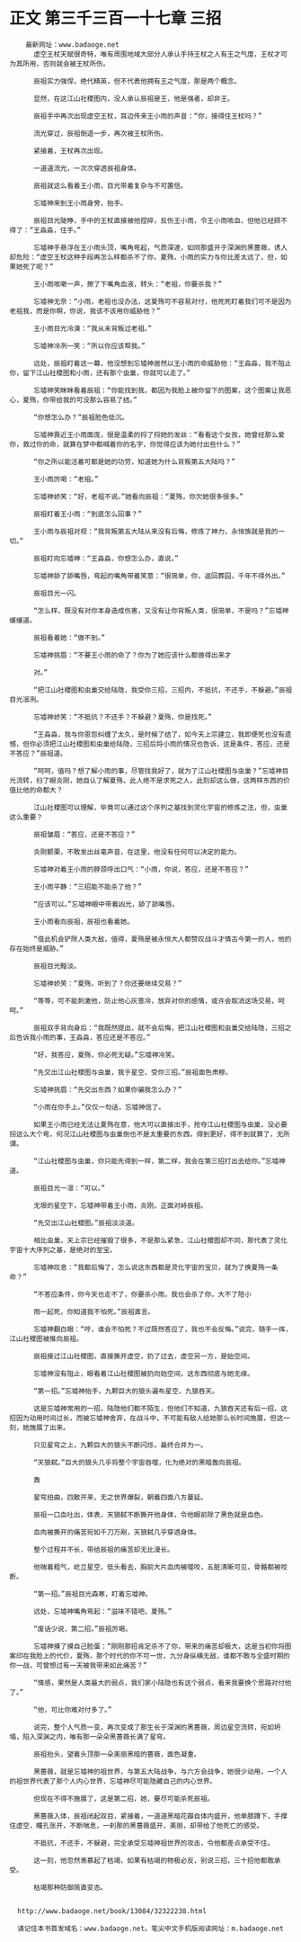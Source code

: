# 正文 第三千三百一十七章 三招
        最新网址：www.badaoge.net
          虚空王杖天赋很奇特，唯有周围地域大部分人承认手持王杖之人有王之气度，王杖才可为其所用，否则就会被王杖所伤。
      
          辰祖实力强悍，绝代精英，但不代表他拥有王之气度，那是两个概念。
      
          显然，在这江山社稷图内，没人承认辰祖是王，他是强者，却非王。
      
          辰祖手中再次出现虚空王杖，耳边传来王小雨的声音：“你，接得住王杖吗？”
      
          流光穿过，辰祖倒退一步，再次被王杖所伤。
      
          紧接着，王杖再次出现。
      
          一道道流光，一次次穿透辰祖身体。
      
          辰祖就这么看着王小雨，目光带着复杂与不可置信。
      
          忘墟神来到王小雨身旁，抬手。
      
          辰祖目光陡睁，手中的王杖直接被他捏碎，反伤王小雨，令王小雨咳血，但他已经顾不得了：“王淼淼，住手。”
      
          忘墟神手悬浮在王小雨头顶，嘴角弯起，气质深邃，如同那盛开于深渊的黑蔷薇，诱人却危险：“虚空王杖这种手段再怎么样都杀不了你，夏殇，小雨的实力与你比差太远了，但，如果她死了呢？”
      
          王小雨咳嗽一声，擦了下嘴角血液，转头：“老祖，你要杀我？”
      
          忘墟神无奈：“小雨，老祖也没办法，这夏殇可不容易对付，他死死盯着我们可不是因为老祖我，而是你啊，你说，我该不该用你威胁他？”
      
          王小雨目光冷漠：“我从未背叛过老祖。”
      
          忘墟神冷冽一笑：“所以你应该帮我。”
      
          远处，辰祖盯着这一幕，他没想到忘墟神居然以王小雨的命威胁他：“王淼淼，我不阻止你，留下江山社稷图和小雨，还有那个虫巢，你就可以走了。”
      
          忘墟神笑眯眯看着辰祖：“你能找到我，都因为我脸上被你留下的图案，这个图案让我恶心，夏殇，你带给我的可没那么容易了结。”
      
          “你想怎么办？”辰祖脸色低沉。
      
          忘墟神靠近王小雨面庞，很是温柔的捋了捋她的发丝：“看看这个女孩，她曾经那么爱你，救过你的命，就算在梦中都喊着你的名字，你觉得应该为她付出些什么？”
      
          “你之所以能活着可都是她的功劳，知道她为什么背叛第五大陆吗？”
      
          王小雨厉喝：“老祖。”
      
          忘墟神娇笑：“好，老祖不说。”她看向辰祖：“夏殇，你欠她很多很多。”
      
          辰祖盯着王小雨：“到底怎么回事？”
      
          王小雨与辰祖对视：“我背叛第五大陆从来没有后悔，修炼了神力，永恒族就是我的一切。”
      
          辰祖盯向忘墟神：“王淼淼，你想怎么办，直说。”
      
          忘墟神舔了舔嘴唇，弯起的嘴角带着笑意：“很简单，你，返回葬园，千年不得外出。”
      
          辰祖目光一闪。
      
          “怎么样，既没有对你本身造成伤害，又没有让你背叛人类，很简单，不是吗？”忘墟神缓缓道。
      
          辰祖看着她：“做不到。”
      
          忘墟神挑眉：“不要王小雨的命了？你为了她应该什么都做得出来才
      
          对。”
      
          “把江山社稷图和虫巢交给陆隐，我受你三招，三招内，不抵抗，不还手，不躲避。”辰祖目光凛冽。
      
          忘墟神娇笑：“不抵抗？不还手？不躲避？夏殇，你是找死。”
      
          “王淼淼，我与你恩怨纠缠了太久，是时候了结了，如今天上宗建立，我即便死也没有遗憾，但你必须把江山社稷图和虫巢给陆隐，三招后将小雨的情况也告诉，这是条件，答应，还是不答应？”辰祖道。
      
          “呵呵，值吗？想了解小雨的事，尽管找我好了，就为了江山社稷图与虫巢？”忘墟神目光流转，扫了眼炎刚，她自认了解夏殇，此人绝不是求死之人，此刻却这么做，这两样东西的价值比他的命都大？
      
          江山社稷图可以理解，毕竟可以通过这个序列之基找到灵化宇宙的修炼之法，但，虫巢这么重要？
      
          辰祖皱眉：“答应，还是不答应？”
      
          炎刚颤栗，不敢发出丝毫声音，在这里，他没有任何可以决定的能力。
      
          忘墟神对着王小雨的脖颈呼出口气：“小雨，你说，答应，还是不答应？”
      
          王小雨平静：“三招能不能杀了他？”
      
          “应该可以。”忘墟神眼中带着凶光，舔了舔嘴唇。
      
          王小雨看向辰祖，辰祖也看着她。
      
          “借此机会铲除人类大敌，值得，夏殇是被永恒大人都赞叹战斗才情古今第一的人，他的存在始终是威胁。”
      
          辰祖目光黯淡。
      
          忘墟神娇笑：“夏殇，听到了？你还要继续交易？”
      
          “等等，可不能刺激他，防止他心灰意冷，放弃对你的感情，或许会取消这场交易，呵呵。”
      
          辰祖双手背向身后：“我既然提出，就不会后悔，把江山社稷图和虫巢交给陆隐，三招之后告诉我小雨的事，王淼淼，答应还是不答应。”
      
          “好，我答应，夏殇，你必死无疑。”忘墟神冷笑。
      
          “先交出江山社稷图与虫巢，我于星空，受你三招。”辰祖面色肃穆。
      
          忘墟神挑眉：“先交出东西？如果你骗我怎么办？”
      
          “小雨在你手上。”仅仅一句话，忘墟神信了。
      
          如果王小雨已经无法让夏殇在意，他大可以直接出手，抢夺江山社稷图与虫巢，没必要拐这么大个弯，何况江山社稷图与虫巢倒也不是太重要的东西，得到更好，得不到就算了，无所谓。
      
          “江山社稷图与虫巢，你只能先得到一样，第二样，我会在第三招打出去给你。”忘墟神道。
      
          辰祖目光一凛：“可以。”
      
          无垠的星空下，忘墟神带着王小雨，炎刚，正面对峙辰祖。
      
          “先交出江山社稷图。”辰祖淡淡道。
      
          相比虫巢，天上宗已经摧毁了很多，不是那么紧急，江山社稷图却不同，那代表了灵化宇宙十大序列之基，是绝对的至宝。
      
          忘墟神叹息：“我都后悔了，怎么说这东西都是灵化宇宙的宝贝，就为了换夏殇一条命？”
      
          “不答应条件，你今天也走不了，你要杀小雨，我也会杀了你，大不了陪小
      
          雨一起死，你知道我不怕死。”辰祖直言。
      
          忘墟神翻白眼：“哼，谁会不怕死？不过既然答应了，我也不会反悔。”说完，随手一挥，江山社稷图被推向辰祖。
      
          辰祖接过江山社稷图，直接撕开虚空，扔了过去，虚空另一方，是始空间。
      
          忘墟神没有阻止，眼看着江山社稷图被扔向始空间，这东西彻底与她无缘。
      
          “第一招。”忘墟神抬手，九颗巨大的狼头遍布星空，九狼吞天。
      
          这是忘墟神常用的一招，陆隐他们都不陌生，但他们不知道，九狼吞天还有后一招，这招因为动用时间过长，而被忘墟神舍弃，在战斗中，不可能有敌人给她那么长时间施展，但这一刻，她施展了出来。
      
          只见星穹之上，九颗巨大的狼头不断闪烁，最终合并为一。
      
          “天狼弑。”巨大的狼头几乎将整个宇宙吞噬，化为绝对的黑暗轰向辰祖。
      
          轰
      
          星穹扭曲，四散开来，无之世界爆裂，朝着四面八方蔓延。
      
          辰祖一口血吐出，体表，天狼弑不断撕开他身体，令他眼前除了黑色就是血色。
      
          血肉被撕开的痛苦宛如千刀万剐，天狼弑几乎穿透身体。
      
          整个过程并不长，带给辰祖的痛苦却无比漫长。
      
          他喘着粗气，屹立星空，低头看去，胸前大片血肉被噬咬，五脏清晰可见，骨骼都被咬断。
      
          “第一招。”辰祖目光森寒，盯着忘墟神。
      
          远处，忘墟神嘴角弯起：“滋味不错吧，夏殇。”
      
          “废话少说，第二招。”辰祖厉喝。
      
          忘墟神摸了摸自己脸蛋：“刚刚那招肯定杀不了你，带来的痛苦却极大，这是当初你将图案印在我脸上的代价，夏殇，那个时代的你不可一世，九分身纵横无敌，谁都不敢与全盛时期的你一战，可曾想过有一天被我带来如此痛苦？”
      
          “情感，果然是人类最大的弱点，我们家小陆隐也有这个弱点，看来我要换个思路对付他了。”
      
          “他，可比你难对付多了。”
      
          说完，整个人气质一变，再次变成了那生长于深渊的黑蔷薇，周边星空流转，宛如坍塌，陷入深渊之内，唯有那一朵朵黑蔷薇长满了星穹。
      
          辰祖抬头，望着头顶那一朵美丽黑暗的蔷薇，面色凝重。
      
          黑蔷薇，就是忘墟神的祖世界，与第五大陆战争，与六方会战争，她很少动用，一个人的祖世界代表了那个人内心世界，忘墟神尽可能隐藏自己的内心世界。
      
          但现在不得不施展了，这是第二招，她，要尽可能杀死辰祖。
      
          黑蔷薇入体，辰祖闭起双目，紧接着，一道道黑暗花瓣自体内盛开，他单膝蹲下，手撑住虚空，瞳孔张开，不断喘息，一刹那的黑蔷薇盛开，美丽，却带给了他死亡的感受。
      
          不抵抗，不还手，不躲避，完全承受忘墟神祖世界的攻击，令他都差点承受不住。
      
          这一刻，他忽然羡慕起了枯竭，如果有枯竭的物极必反，别说三招，三十招他都敢承受。
      
          枯竭那种防御简直变态。
      
      
      http://www.badaoge.net/book/13084/32322238.html
      
      请记住本书首发域名：www.badaoge.net。笔尖中文手机版阅读网址：m.badaoge.net